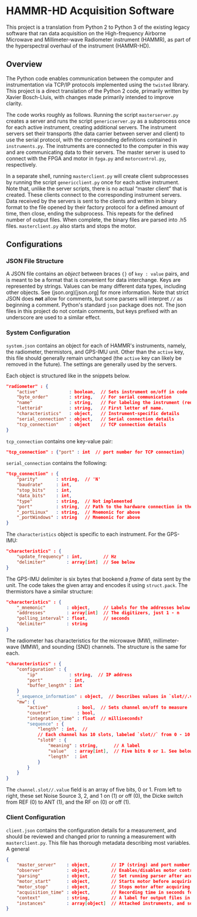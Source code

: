 # HAMMR-HD Acquisition Software
This project is a translation from Python 2 to Python 3 of the existing legacy software that ran data acquisition on the High-frequency Airborne Microwave and Millimeter-wave Radiometer instrument (HAMMR), as part of the hyperspectral overhaul of the instrument (HAMMR-HD).


## Overview
The Python code enables communication between the computer and instrumentation via TCP/IP protocols implemented using the `twisted` library. This project is a direct translation of the Python 2 code, primarily written by Xavier Bosch-Lluis, with changes made primarily intended to improve clarity.

The code works roughly as follows. Running the script `masterserver.py` creates a server and runs the script `genericserver.py` as a subprocess once for each active instrument, creating additional servers. The instrument servers set their transports (the data carrier between server and client) to use the serial protocol, with the corresponding definitions contained in `instruments.py`. The instruments are connected to the computer in this way and are communicating data to their servers. The master server is used to connect with the FPGA and motor in `fpga.py` and `motorcontrol.py`, respectively.

In a separate shell, running `masterclient.py` will create client subprocesses by running the script `genericclient.py` once for each active instrument. Note that, unlike the server scripts, there is no actual “master client” that is created. These clients connect to the corresponding instrument servers. Data received by the servers is sent to the clients and written in binary format to the file opened by their factory protocol for a defined amount of time, then close, ending the subprocess. This repeats for the defined number of output files. When complete, the binary files are parsed into .h5 files. `masterclient.py` also starts and stops the motor.


## Configurations
### JSON File Structure
A JSON file contains an *object* between braces `{}` of `key : value` pairs, and is meant to be a format that is convenient for data interchange. Keys are represented by strings. Values can be many different data types, including other objects. See (json.org)[json.org] for more information. Note that strict JSON does **not** allow for comments, but some parsers will interpret `//` as beginning a comment. Python's standard `json` package does not. The json files in this project do not contain comments, but keys prefixed with an underscore are used to a similar effect. 

### System Configuration
`system.json` contains an object for each of HAMMR's instruments, namely, the radiometer, thermistors, and GPS-IMU unit. Other than the `active` key, this file should generally remain unchanged (the `active` key can likely be removed in the future). The settings are generally used by the servers.

Each object is structured like in the snippets below.

```json
"radiometer" : {
    "active"            : boolean,  // Sets instrument on/off in code
    "byte_order"        : string,   // For serial communication
    "name"              : string,   // For labeling the instrument (redundant with key)
    "letterid"          : string,   // First letter of name.
    "characteristics"   : object,   // Instrument-specific details
    "serial_connection" : object,   // Serial connection details
    "tcp_connection"    : object    // TCP connection details
}
```

`tcp_connection` contains one key-value pair:
```json
"tcp_connection" : {"port" : int  // port number for TCP connection}
```

`serial_connection` contains the following:
```json
"tcp_connection" : {
    "parity"       : string,  // 'N'
    "baudrate"     : int,
    "stop_bits"    : int,
    "data_bits"    : int,
    "type"         : string,  // Not implemented
    "port"         : string,  // Path to the hardware connection in the OS
    "_portLinux"   : string,  // Mnemonic for above
    "_portWindows" : string   // Mnemonic for above
}
```

The `characteristics` object is specific to each instrument. For the GPS-IMU:
```json
"characteristics" : {
    "update_frequency" : int,        // Hz
    "delimiter"        : array[int]  // See below
}
```
The GPS-IMU delimiter is six bytes that bookend a *frame* of data sent by the unit. The code takes the given array and encodes it using `struct.pack`. The thermistors have a similar structure:
```json
"characteristics" : {
    "_mnemonic"        : object,     // Labels for the addresses below
    "addresses"        : array[int]  // The digitizers, just 1 - n
    "polling_interval" : float,      // seconds
    "delimiter"        : string
}
```
The radiometer has characteristics for the microwave (MW), millimeter-wave (MMW), and sounding (SND) channels. The structure is the same for each.
```json
"characteristics" : {
    "configuration" : {
        "ip"            : string,  // IP address
        "port"          : int,
        "buffer_length" : int
    }
    "_sequence_information" : object,  // Describes values in `slot//.value` below
    "mw": {
        "active"           : bool,  // Sets channel on/off to measure
        "counter"          : bool,
        "integration_time" : float  // milliseconds?
        "sequence" : {
            "length" : int,  //
            // Each channel has 10 slots, labeled `slot//` from 0 - 10.
            "slot0" : {
                "meaning" : string,      // A label
                "value"   : array[int],  // Five bits 0 or 1. See below.
                "length"  : int
            }
        }
    }
}
```
The `channel.slot//.value` field is an array of five bits, 0 or 1. From left to right, these set Noise Source 3, 2, and 1 on (1) or off (0), the Dicke switch from REF (0) to ANT (1), and the RF on (0) or off (1). 

### Client Configuration
`client.json` contains the configuration details for a measurement, and should be reviewed and changed prior to running a measurement with `masterclient.py`. This file has thorough metadata describing most variables. A general 
```json
{
    "master_server"    : object,        // IP (string) and port number (int)
    "observer"         : object,        // Enables/disables motor control
    "parsing"          : object,        // Set running parser after acquisition, and settings for the parser
    "motor_start"      : object,        // Starts motor before acquiring
    "motor_stop"       : object,        // Stops motor after acquiring
    "acquisition_time" : object,        // Recording time in seconds for each file, and the number of total files
    "context"          : string,        // A label for output files in addition to a timestamp
    "instances"        : array[object]  // Attached instruments, and some info for them.
}
```